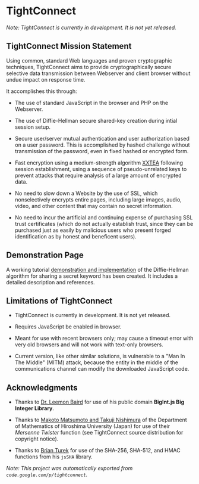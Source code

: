 # TightConnect

*Note: TightConnect is currently in development. It is not yet released.*

## TightConnect Mission Statement

Using common, standard Web languages and proven cryptographic techniques, TightConnect aims to provide cryptographically secure selective data transmission between Webserver and client browser without undue impact on response time.

It accomplishes this through:

   * The use of standard JavaScript in the browser and PHP on the Webserver.

   * The use of Diffie-Hellman secure shared-key creation during intial session setup.

   * Secure user/server mutual authentication and user authorization based on a user password. This is accomplished by hashed challenge without transmission of the password, even in fixed hashed or encrypted form.

   * Fast encryption using a medium-strength algorithm [XXTEA](http://www.movable-type.co.uk/scripts/tea-block.html) following session establishment, using a sequence of pseudo-unrelated keys to prevent attacks that require analysis of a large amount of encrypted data.

   * No need to slow down a Website by the use of SSL, which nonselectively encrypts entire pages, including large images, audio, video, and other content that may contain no secret information.

   * No need to incur the artificial and continuing expense of purchasing SSL trust certificates (which do not actually establish trust, since they can be purchased just as easily by malicious users who present forged identification as by honest and beneficent users).
 
## Demonstration Page

A working tutorial [demonstration and implementation](http://www.springtimesoftware.com/tightconnect/demo/) of the Diffie-Hellman algorithm for sharing a secret keyword has been created. It includes a detailed description and references.

## Limitations of TightConnect

   * TightConnect is currently in development. It is not yet released.

   * Requires JavaScript be enabled in browser.

   * Meant for use with recent browsers only; may cause a timeout error with very old browsers and will not work with text-only browsers.

   * Current version, like other similar solutions, is vulnerable to a "Man In The Middle" (MITM) attack, because the entity in the middle of the communications channel can modify the downloaded JavaScript code.

## Acknowledgments

   * Thanks to [Dr. Leemon Baird](http://www.leemon.com) for use of his public domain **BigInt.js Big Integer Library**.

   * Thanks to [Makoto Matsumoto and Takuji Nishimura](http://www.math.sci.hiroshima-u.ac.jp/~m-mat/MT/emt.html) of the Department of Mathematics of Hiroshima University (Japan) for use of their *Mersenne Twister* function (see TightConnect source distribution for copyright notice).

   * Thanks to [Brian Turek](http://caligatio.users.sourceforge.net) for use of the SHA-256, SHA-512, and HMAC functions from his `jsSHA` library.

*Note: This project was automatically exported from `code.google.com/p/tightconnect`.*
